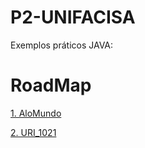 # P2-UNIFACISA
Exemplos práticos JAVA:

# RoadMap

[1. AloMundo](Códigos/AloMundo.md)

[2. URI_1021](Códigos/1021URI.md)



